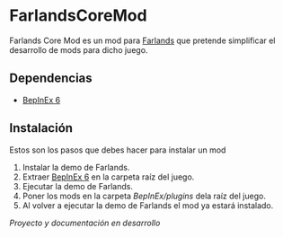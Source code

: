 # FarlandsCoreMod
Farlands Core Mod es un mod para [Farlands](https://store.steampowered.com/app/2252680/Farlands) que pretende simplificar el desarrollo de mods para dicho juego.

## Dependencias
* [BepInEx 6]([https://github.com/BepInEx/BepInEx](https://github.com/BepInEx/BepInEx/releases/download/v6.0.0-pre.1/BepInEx_UnityMono_x64_6.0.0-pre.1.zip))

## Instalación
Estos son los pasos que debes hacer para instalar un mod
1. Instalar la demo de Farlands.
2. Extraer [BepInEx 6](https://github.com/BepInEx/BepInEx) en la carpeta raíz del juego.
3. Ejecutar la demo de Farlands.
4. Poner los mods en la carpeta *BepInEx/plugins* dela raíz del juego.
5. Al volver a ejecutar la demo de Farlands el mod ya estará instalado.
   
*Proyecto y documentación en desarrollo*

